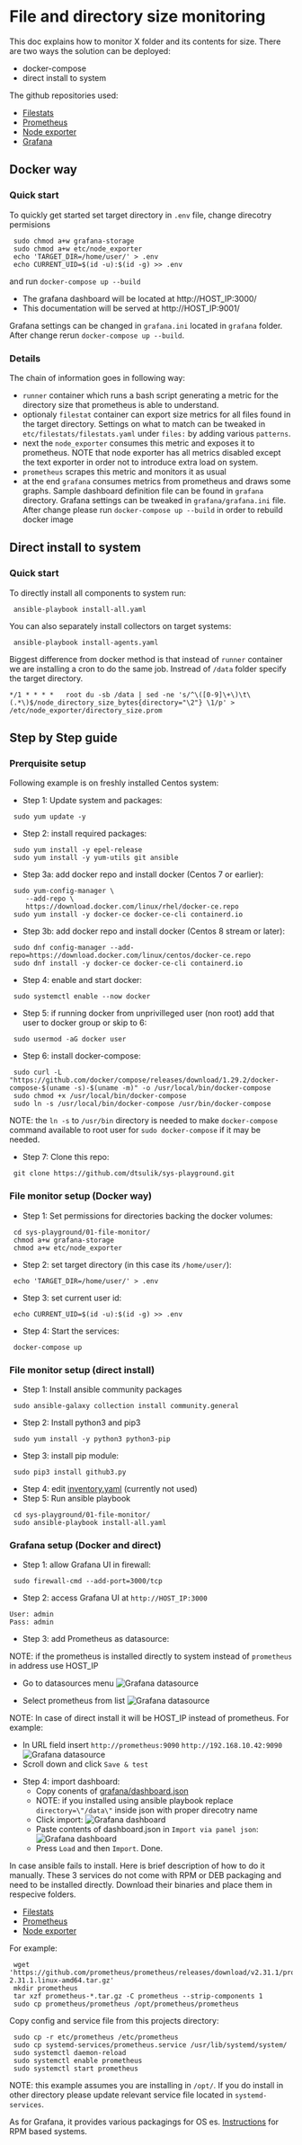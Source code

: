 # File and directory size monitoring
This doc explains how to monitor X folder and its contents for size. There are two ways the solution can be deployed:

+ docker-compose
+ direct install to system

The github repositories used:

+ [Filestats](https://github.com/michael-doubez/filestat_exporter)
+ [Prometheus](https://github.com/prometheus/prometheus)
+ [Node exporter](https://github.com/prometheus/node_exporter)
+ [Grafana](https://github.com/grafana/grafana)

## Docker way
### Quick start
To quickly get started set target directory in `.env` file, change direcotry permisions 
```
 sudo chmod a+w grafana-storage
 sudo chmod a+w etc/node_exporter
 echo 'TARGET_DIR=/home/user/' > .env
 echo CURRENT_UID=$(id -u):$(id -g) >> .env
```
and run `docker-compose up --build`

+ The grafana dashboard will be located at http://HOST_IP:3000/
+ This documentation will be served at http://HOST_IP:9001/

Grafana settings can be changed in `grafana.ini` located in `grafana` folder. After change rerun `docker-compose up --build`.

### Details
The chain of information goes in following way:

+ `runner` container which runs a bash script generating a metric for the directory size that prometheus is able to understand.
+ optionaly `filestat` container can export size metrics for all files found in the target directory. Settings on what to match can be tweaked in `etc/filestats/filestats.yaml` under `files:` by adding various `patterns`.
+ next the `node_exporter` consumes this metric and exposes it to prometheus. NOTE that node exporter has all metrics disabled except the text exporter in order not to introduce extra load on system.
+ `prometheus` scrapes this metric and monitors it as usual
+ at the end `grafana` consumes metrics from prometheus and draws some graphs. Sample dashboard definition file can be found in `grafana` directory. Grafana settings can be tweaked in `grafana/grafana.ini` file. After change please run `docker-compose up --build` in order to rebuild docker image

## Direct install to system
### Quick start
To directly install all components to system run:
```
 ansible-playbook install-all.yaml
```
You can also separately install collectors on target systems:
```
 ansible-playbook install-agents.yaml
```

Biggest difference from docker method is that instead of `runner` container we are installing a cron to do the same job. Instread of `/data` folder specify the target directory.

```
*/1 * * * *   root du -sb /data | sed -ne 's/^\([0-9]\+\)\t\(.*\)$/node_directory_size_bytes{directory="\2"} \1/p' > /etc/node_exporter/directory_size.prom
```

## Step by Step guide
### Prerquisite setup
Following example is on freshly installed Centos system:
+ Step 1: Update system and packages:
```
 sudo yum update -y
```
+ Step 2: install required packages:
```
 sudo yum install -y epel-release
 sudo yum install -y yum-utils git ansible
```
+ Step 3a: add docker repo and install docker (Centos 7 or earlier):
```
 sudo yum-config-manager \
    --add-repo \
    https://download.docker.com/linux/rhel/docker-ce.repo
 sudo yum install -y docker-ce docker-ce-cli containerd.io
```
+ Step 3b: add docker repo and install docker (Centos 8 stream or later):
```
 sudo dnf config-manager --add-repo=https://download.docker.com/linux/centos/docker-ce.repo
 sudo dnf install -y docker-ce docker-ce-cli containerd.io
```
+ Step 4: enable and start docker:
```
 sudo systemctl enable --now docker
```
+ Step 5: if running docker from unprivilleged user (non root) add that user to docker group or skip to 6:
```
 sudo usermod -aG docker user
```
+ Step 6: install docker-compose:
```
 sudo curl -L "https://github.com/docker/compose/releases/download/1.29.2/docker-compose-$(uname -s)-$(uname -m)" -o /usr/local/bin/docker-compose
 sudo chmod +x /usr/local/bin/docker-compose
 sudo ln -s /usr/local/bin/docker-compose /usr/bin/docker-compose
```
NOTE: the `ln -s` to `/usr/bin` directory is needed to make `docker-compose` command available to root user for `sudo docker-compose` if it may be needed.
+ Step 7: Clone this repo:
```
 git clone https://github.com/dtsulik/sys-playground.git
```

### File monitor setup (Docker way)
+ Step 1: Set permissions for directories backing the docker volumes:
```
 cd sys-playground/01-file-monitor/
 chmod a+w grafana-storage
 chmod a+w etc/node_exporter
```
+ Step 2: set target directory (in this case its `/home/user/`):
```
 echo 'TARGET_DIR=/home/user/' > .env
```
+ Step 3: set current user id:
```
 echo CURRENT_UID=$(id -u):$(id -g) >> .env
```
+ Step 4: Start the services:
```
 docker-compose up
```
### File monitor setup (direct install)
+ Step 1: Install ansible community packages
```
 sudo ansible-galaxy collection install community.general
```
+ Step 2: Install python3 and pip3
```
 sudo yum install -y python3 python3-pip
```
+ Step 3: install pip module:
```
 sudo pip3 install github3.py
```
+ Step 4: edit [inventory.yaml](/01-file-monitor/inventory.yaml) (currently not used)
+ Step 5: Run ansible playbook
```
 cd sys-playground/01-file-monitor/
 sudo ansible-playbook install-all.yaml
```
### Grafana setup (Docker and direct)
+ Step 1: allow Grafana UI in firewall:
```
 sudo firewall-cmd --add-port=3000/tcp
```
+ Step 2: access Grafana UI at `http://HOST_IP:3000`
```
User: admin
Pass: admin
```
+ Step 3: add Prometheus as datasource:

NOTE: if the prometheus is installed directly to system instead of `prometheus` in address use HOST_IP
* Go to datasources menu
![Grafana datasource](/01-file-monitor/doc/screens/grafana_01.jpg?raw=true "Grafana datasource")

* Select prometheus from list
![Grafana datasource](/01-file-monitor/doc/screens/grafana_02.jpg?raw=true "Grafana datasource")

NOTE: In case of direct install it will be HOST_IP instead of prometheus. For example:

* In URL field insert `http://prometheus:9090`
`http://192.168.10.42:9090`
![Grafana datasource](/01-file-monitor/doc/screens/grafana_03.jpg?raw=true "Grafana datasource")
* Scroll down and click `Save & test`

+ Step 4: import dashboard:
    * Copy conents of [grafana/dashboard.json](/01-file-monitor/grafana/dashboard.json)
    * NOTE: if you installed using ansible playbook replace `directory=\"/data\"` inside json with proper direcotry name
    * Click import:
![Grafana dashboard](/01-file-monitor/doc/screens/grafana_04.jpg?raw=true "Grafana dashboard")
    * Paste contents of dashboard.json in `Import via panel json`:
![Grafana dashboard](/01-file-monitor/doc/screens/grafana_05.jpg?raw=true "Grafana dashboard")
    * Press `Load` and then `Import`. Done.

In case ansible fails to install. Here is brief description of how to do it manually.
These 3 services do not come with RPM or DEB packaging and need to be installed directly. Download their binaries and place them in respecive folders.

+ [Filestats](https://github.com/michael-doubez/filestat_exporter/releases)
+ [Prometheus](https://github.com/prometheus/prometheus/releases)
+ [Node exporter](https://github.com/prometheus/node_exporter/releases)

For example:

```
 wget 'https://github.com/prometheus/prometheus/releases/download/v2.31.1/prometheus-2.31.1.linux-amd64.tar.gz'
 mkdir prometheus
 tar xzf prometheus-*.tar.gz -C prometheus --strip-components 1
 sudo cp prometheus/prometheus /opt/prometheus/prometheus
```
Copy config and service file from this projects directory:
```
 sudo cp -r etc/prometheus /etc/prometheus
 sudo cp systemd-services/prometheus.service /usr/lib/systemd/system/
 sudo systemctl daemon-reload
 sudo systemctl enable prometheus
 sudo systemctl start prometheus
```
NOTE: this example assumes you are installing in `/opt/`. If you do install in other directory please update relevant service file located in `systemd-services`.

As for Grafana, it provides various packagings for OS es. [Instructions](https://grafana.com/docs/grafana/latest/installation/rpm/) for RPM based systems.
